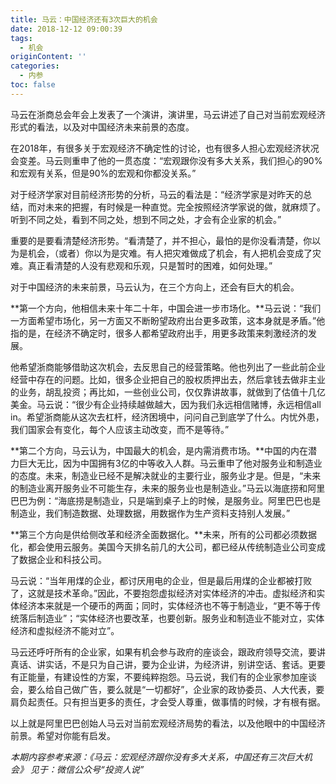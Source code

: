 ```yaml
---
title: 马云：中国经济还有3次巨大的机会
date: 2018-12-12 09:00:39
tags:
  - 机会
originContent: ''
categories:
  - 内参
toc: false
---
```

马云在浙商总会年会上发表了一个演讲，演讲里，马云讲述了自己对当前宏观经济形式的看法，以及对中国经济未来前景的态度。

在2018年，有很多关于宏观经济不确定性的讨论，也有很多人担心宏观经济状况会变差。马云则重申了他的一贯态度：“宏观跟你没有多大关系，我们担心的90%和宏观有关系，但是90%的宏观和你都没关系。”

对于经济学家对目前经济形势的分析，马云的看法是：“经济学家是对昨天的总结，而对未来的把握，有时候是一种直觉。完全按照经济学家说的做，就麻烦了。听到不同之处，看到不同之处，想到不同之处，才会有企业家的机会。”

重要的是要看清楚经济形势。“看清楚了，并不担心，最怕的是你没看清楚，你以为是机会，（或者）你以为是灾难。有人把灾难做成了机会，有人把机会变成了灾难。真正看清楚的人没有悲观和乐观，只是暂时的困难，如何处理。”

对于中国经济的未来前景，马云认为，在三个方向上，还会有巨大的机会。

**第一个方向，他相信未来十年二十年，中国会进一步市场化。**马云说：“我们一方面希望市场化，另一方面又不断盼望政府出台更多政策，这本身就是矛盾。”他指的是，在经济不确定时，很多人都希望政府出手，用更多政策来刺激经济的发展。

他希望浙商能够借助这次机会，去反思自己的经营策略。他也列出了一些此前企业经营中存在的问题。比如，很多企业把自己的股权质押出去，然后拿钱去做非主业的业务，胡乱投资；再比如，一些创业公司，仅仅靠讲故事，就做到了估值十几亿美金。马云说：“很少有企业持续越做越大，因为我们永远相信赌博，永远相信all in。希望浙商能从这次去杠杆，经济困境中，问问自己到底学了什么。内忧外患，我们国家会有变化，每个人应该主动改变，而不是等待。”

**第二个方向，马云认为，中国最大的机会，是内需消费市场。**中国的内在潜力巨大无比，因为中国拥有3亿的中等收入人群。马云重申了他对服务业和制造业的态度。未来，制造业已经不是解决就业的主要行业，服务业才是。但是，“未来的制造业离开服务业不可能生存，未来的服务业也是制造业。”马云以海底捞和阿里巴巴为例：“海底捞是制造业，只是端到桌子上的时候，是服务业。阿里巴巴也是制造业，我们制造数据、处理数据，用数据作为生产资料支持别人发展。”

**第三个方向是供给侧改革和经济全面数据化。**未来，所有的公司都必须数据化，都会使用云服务。美国今天排名前几的大公司，都已经从传统制造业公司变成了数据企业和科技公司。

马云说：“当年用煤的企业，都讨厌用电的企业，但是最后用煤的企业都被打败了，这就是技术革命。”因此，不要抱怨虚拟经济对实体经济的冲击。虚拟经济和实体经济本来就是一个硬币的两面；同时，实体经济也不等于制造业，“更不等于传统落后制造业”；“实体经济也要改革，也要创新。服务业和制造业不能对立，实体经济和虚拟经济不能对立”。

马云还呼吁所有的企业家，如果有机会参与政府的座谈会，跟政府领导交流，要讲真话、讲实话，不是只为自己讲，要为企业讲，为经济讲，别讲空话、套话。更要有正能量，有建设性的方案，不要纯粹抱怨。马云说，我们有的企业家参加座谈会，要么给自己做广告，要么就是“一切都好”，企业家的政协委员、人大代表，要肩负起责任。只有担当更多的责任，才会受人尊重，做事情的时候，才有根有据。

以上就是阿里巴巴创始人马云对当前宏观经济局势的看法，以及他眼中的中国经济前景。希望对你能有启发。

*本期内容参考来源：《马云：宏观经济跟你没有多大关系，中国还有三次巨大机会》*
*见于：微信公众号“投资人说”*